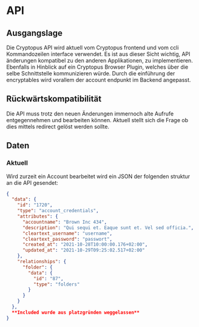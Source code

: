 # API

## Ausgangslage
Die Cryptopus API wird aktuell vom Cryptopus frontend und vom ccli Kommandozeilen interface verwendet. Es ist aus dieser Sicht wichtig, API änderungen kompatibel zu den anderen Applikationen, zu implementieren. Ebenfalls in Hinblick auf ein Cryptopus Browser Plugin, welches über die selbe Schnittstelle kommunizieren würde. Durch die einführung der encryptables wird vorallem der account endpunkt im Backend angepasst.

## Rückwärtskompatibilität
Die API muss trotz den neuen Änderungen immernoch alte Aufrufe entgegennehmen und bearbeiten können. Aktuell stellt sich die Frage ob dies mittels redirect gelöst werden sollte.

## Daten 

### Aktuell

Wird zurzeit ein Account bearbeitet wird ein JSON der folgenden struktur an die API gesendet: 

```json
{
  "data": {
    "id": "1720",
    "type": "account_credentials",
    "attributes": {
      "accountname": "Brown Inc 434",
      "description": "Qui sequi et. Eaque sunt et. Vel sed officia.",
      "cleartext_username": "username",
      "cleartext_password": "passwort",
      "created_at": "2021-10-28T10:00:00.176+02:00",
      "updated_at": "2021-10-29T09:25:02.517+02:00"
    },
    "relationships": {
      "folder": {
        "data": {
          "id": "87",
          "type": "folders"
        }
      }
    }
  },
  **Included wurde aus platzgründen weggelassen**
}
```
